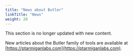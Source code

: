 ```yaml
---
title: "News about Butler"
linkTitle: "News"
weight: 20
---
```



This section is no longer updated with new content.

New articles about the Butler family of tools are available at [https://ptarmiganlabs.com](https://ptarmiganlabs.com). 
